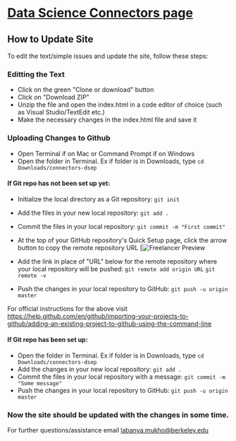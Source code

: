 # [Data Science Connectors page](https://ds-connectors.github.io/)


## How to Update Site

To edit the text/simple issues and update the site, follow these steps:

### Editting the Text
* Click on the green "Clone or download" button
* Click on "Download ZIP"
* Unzip the file and open the index.html in a code editor of choice (such as Visual Studio/TextEdit etc.)
* Make the necessary changes in the index.html file and save it

### Uploading Changes to Github
* Open Terminal if on Mac or Command Prompt if on Windows
* Open the folder in Terminal. Ex if folder is in Downloads, type `cd Downloads/connectors-dsep`
#### If Git repo has not been set up yet:
* Initialize the local directory as a Git repository: `git init`
* Add the files in your new local repository: `git add .`
* Commit the files in your local repository: `git commit -m "First commit" `
* At the top of your GitHub repository's Quick Setup page, click the arrow button to copy the remote repository URL
[![Freelancer Preview](https://help.github.com/assets/images/help/repository/copy-remote-repository-url-quick-setup.png)

* Add the link in place of "URL" below for the remote repository where your local repository will be pushed: 
`git remote add origin URL`
`git remote -v`
* Push the changes in your local repository to GitHub: `git push -u origin master`

For official instructions for the above visit https://help.github.com/en/github/importing-your-projects-to-github/adding-an-existing-project-to-github-using-the-command-line

#### If Git repo has been set up:
* Open the folder in Terminal. Ex if folder is in Downloads, type `cd Downloads/connectors-dsep`
* Add the changes in your new local repository: `git add .`
* Commit the files in your local repository with a message: `git commit -m "Some message" `
* Push the changes in your local repository to GitHub: `git push -u origin master`


### Now the site should be updated with the changes in some time. 
For further questions/assistance email labanya.mukho@berkeley.edu


